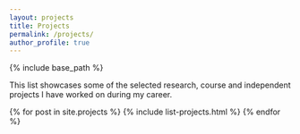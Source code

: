 ```yaml
---
layout: projects
title: Projects
permalink: /projects/
author_profile: true
---
```


{% include base_path %}

This list showcases some of the selected research, course and independent projects I have worked on during my career.

{% for post in site.projects %}
  {% include list-projects.html %}
{% endfor %}

